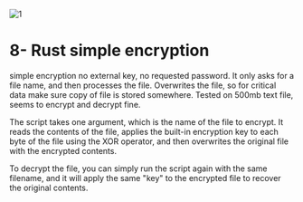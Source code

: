 ![1](https://user-images.githubusercontent.com/126354491/223017838-1b220cf6-96e2-4df2-b11d-382d7522ecb3.jpg)




# 8- Rust simple encryption


simple encryption no external key, no requested password. It only asks for a file name, and then processes the file. Overwrites the file, so for critical data make sure copy of file is stored somewhere. Tested on 500mb text file, seems to encrypt and decrypt fine. 



The script takes one argument, which is the name of the file to encrypt. It reads the contents of the file, applies the built-in encryption key to 
each byte of the file using the XOR operator, and then overwrites the original file with the encrypted contents.

To decrypt the file, you can simply run the script again with the same filename,
and it will apply the same "key" to the encrypted file to recover the original contents.


 
